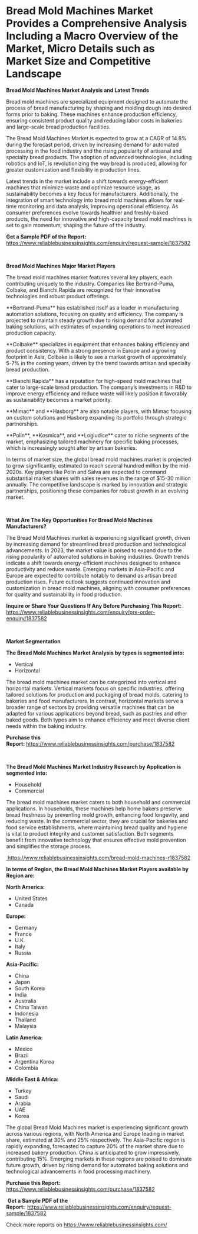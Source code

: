 <p><h1>Bread Mold Machines Market Provides a Comprehensive Analysis Including a Macro Overview of the Market, Micro Details such as Market Size and Competitive Landscape</h1></p><p><strong>Bread Mold Machines Market Analysis and Latest Trends</strong></p>
<p><p>Bread mold machines are specialized equipment designed to automate the process of bread manufacturing by shaping and molding dough into desired forms prior to baking. These machines enhance production efficiency, ensuring consistent product quality and reducing labor costs in bakeries and large-scale bread production facilities.</p><p>The Bread Mold Machines Market is expected to grow at a CAGR of 14.8% during the forecast period, driven by increasing demand for automated processing in the food industry and the rising popularity of artisanal and specialty bread products. The adoption of advanced technologies, including robotics and IoT, is revolutionizing the way bread is produced, allowing for greater customization and flexibility in production lines.</p><p>Latest trends in the market include a shift towards energy-efficient machines that minimize waste and optimize resource usage, as sustainability becomes a key focus for manufacturers. Additionally, the integration of smart technology into bread mold machines allows for real-time monitoring and data analysis, improving operational efficiency. As consumer preferences evolve towards healthier and freshly-baked products, the need for innovative and high-capacity bread mold machines is set to gain momentum, shaping the future of the industry.</p></p>
<p><strong>Get a Sample PDF of the Report:&nbsp;</strong> <a href="https://www.reliablebusinessinsights.com/enquiry/request-sample/1837582?utm_campaign=2809&utm_medium=2&utm_source=Github&utm_content=ia&utm_term=12042025&utm_id=bread-mold-machines">https://www.reliablebusinessinsights.com/enquiry/request-sample/1837582</a></p>
<p>&nbsp;</p>
<p><strong>Bread Mold Machines Major Market Players</strong></p>
<p><p>The bread mold machines market features several key players, each contributing uniquely to the industry. Companies like Bertrand-Puma, Colbake, and Bianchi Rapida are recognized for their innovative technologies and robust product offerings. </p><p>**Bertrand-Puma** has established itself as a leader in manufacturing automation solutions, focusing on quality and efficiency. The company is projected to maintain steady growth due to rising demand for automated baking solutions, with estimates of expanding operations to meet increased production capacity.</p><p>**Colbake** specializes in equipment that enhances baking efficiency and product consistency. With a strong presence in Europe and a growing footprint in Asia, Colbake is likely to see a market growth of approximately 5-7% in the coming years, driven by the trend towards artisan and specialty bread production.</p><p>**Bianchi Rapida** has a reputation for high-speed mold machines that cater to large-scale bread production. The company’s investments in R&D to improve energy efficiency and reduce waste will likely position it favorably as sustainability becomes a market priority.</p><p>**Mimac** and **Hasborg** are also notable players, with Mimac focusing on custom solutions and Hasborg expanding its portfolio through strategic partnerships. </p><p>**Polin**, **Kosmica**, and **Logiudice** cater to niche segments of the market, emphasizing tailored machinery for specific baking processes, which is increasingly sought after by artisan bakeries.</p><p>In terms of market size, the global bread mold machines market is projected to grow significantly, estimated to reach several hundred million by the mid-2020s. Key players like Polin and Salva are expected to command substantial market shares with sales revenues in the range of $15-30 million annually. The competitive landscape is marked by innovation and strategic partnerships, positioning these companies for robust growth in an evolving market.</p></p>
<p>&nbsp;</p>
<p><strong>What Are The Key Opportunities For Bread Mold Machines Manufacturers?</strong></p>
<p><p>The Bread Mold Machines market is experiencing significant growth, driven by increasing demand for streamlined bread production and technological advancements. In 2023, the market value is poised to expand due to the rising popularity of automated solutions in baking industries. Growth trends indicate a shift towards energy-efficient machines designed to enhance productivity and reduce waste. Emerging markets in Asia-Pacific and Europe are expected to contribute notably to demand as artisan bread production rises. Future outlook suggests continued innovation and customization in bread mold machines, aligning with consumer preferences for quality and sustainability in food production.</p></p>
<p><strong>Inquire or Share Your Questions If Any Before Purchasing This Report:</strong> <a href="https://www.reliablebusinessinsights.com/enquiry/pre-order-enquiry/1837582?utm_campaign=2809&utm_medium=2&utm_source=Github&utm_content=ia&utm_term=12042025&utm_id=bread-mold-machines">https://www.reliablebusinessinsights.com/enquiry/pre-order-enquiry/1837582</a></p>
<p>&nbsp;</p>
<p><strong>Market Segmentation</strong></p>
<p><strong>The Bread Mold Machines Market Analysis by types is segmented into:</strong></p>
<p><ul><li>Vertical</li><li>Horizontal</li></ul></p>
<p><p>The bread mold machines market can be categorized into vertical and horizontal markets. Vertical markets focus on specific industries, offering tailored solutions for production and packaging of bread molds, catering to bakeries and food manufacturers. In contrast, horizontal markets serve a broader range of sectors by providing versatile machines that can be adapted for various applications beyond bread, such as pastries and other baked goods. Both types aim to enhance efficiency and meet diverse client needs within the baking industry.</p></p>
<p><strong>Purchase this Report:&nbsp;</strong><a href="https://www.reliablebusinessinsights.com/purchase/1837582?utm_campaign=2809&utm_medium=2&utm_source=Github&utm_content=ia&utm_term=12042025&utm_id=bread-mold-machines">https://www.reliablebusinessinsights.com/purchase/1837582</a></p>
<p>&nbsp;</p>
<p><strong>The Bread Mold Machines Market Industry Research by Application is segmented into:</strong></p>
<p><ul><li>Household</li><li>Commercial</li></ul></p>
<p><p>The bread mold machines market caters to both household and commercial applications. In households, these machines help home bakers preserve bread freshness by preventing mold growth, enhancing food longevity, and reducing waste. In the commercial sector, they are crucial for bakeries and food service establishments, where maintaining bread quality and hygiene is vital to product integrity and customer satisfaction. Both segments benefit from innovative technology that ensures effective mold prevention and simplifies the storage process.</p></p>
<p><a href="https://www.reliablebusinessinsights.com/bread-mold-machines-r1837582?utm_campaign=2809&utm_medium=2&utm_source=Github&utm_content=ia&utm_term=12042025&utm_id=bread-mold-machines">&nbsp;https://www.reliablebusinessinsights.com/bread-mold-machines-r1837582</a></p>
<p><strong>In terms of Region, the Bread Mold Machines Market Players available by Region are:</strong></p>
<p>
    <p> <strong> North America: </strong>
        <ul>
            <li>United States</li>
            <li>Canada</li>
        </ul>
        </p> 
    <p> <strong> Europe: </strong>
        <ul>
            <li>Germany</li>
            <li>France</li>
            <li>U.K.</li>
            <li>Italy</li>
            <li>Russia</li>
        </ul>
        </p> 
    <p> <strong> Asia-Pacific: </strong>
        <ul>
            <li>China</li>
            <li>Japan</li>
            <li>South Korea</li>
            <li>India</li>
            <li>Australia</li>
            <li>China Taiwan</li>
            <li>Indonesia</li>
            <li>Thailand</li>
            <li>Malaysia</li>
        </ul>
        </p> 
    <p> <strong> Latin America: </strong>
        <ul>
            <li>Mexico</li>
            <li>Brazil</li>
            <li>Argentina Korea</li>
            <li>Colombia</li>
        </ul>
        </p> 
    <p> <strong> Middle East & Africa: </strong>
        <ul>
            <li>Turkey</li>
            <li>Saudi</li>
            <li>Arabia</li>
            <li>UAE</li>
            <li>Korea</li>
        </ul>
    </p>
    </p>
<p><p>The global Bread Mold Machines market is experiencing significant growth across various regions, with North America and Europe leading in market share, estimated at 30% and 25% respectively. The Asia-Pacific region is rapidly expanding, forecasted to capture 20% of the market share due to increased bakery production. China is anticipated to grow impressively, contributing 15%. Emerging markets in these regions are poised to dominate future growth, driven by rising demand for automated baking solutions and technological advancements in food processing machinery.</p></p>
<p><strong>Purchase this Report: </strong><a href="https://www.reliablebusinessinsights.com/purchase/1837582?utm_campaign=2809&utm_medium=2&utm_source=Github&utm_content=ia&utm_term=12042025&utm_id=bread-mold-machines">https://www.reliablebusinessinsights.com/purchase/1837582</a></p>
<p>&nbsp;<strong>Get a Sample PDF of the Report:&nbsp;&nbsp;</strong><a href="https://www.reliablebusinessinsights.com/enquiry/request-sample/1837582?utm_campaign=2809&utm_medium=2&utm_source=Github&utm_content=ia&utm_term=12042025&utm_id=bread-mold-machines">https://www.reliablebusinessinsights.com/enquiry/request-sample/1837582</a></p>
<p><strong></strong></p>
<p>Check more reports on <a href="https://www.reliablebusinessinsights.com/?utm_campaign=2809&utm_medium=2&utm_source=Github&utm_content=ia&utm_term=12042025&utm_id=bread-mold-machines">https://www.reliablebusinessinsights.com/</a></p>